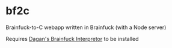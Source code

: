 # bf2c
Brainfuck-to-C webapp written in Brainfuck (with a Node server)  

Requires [Dagan's Brainfuck Interpretor](https://github.com/Property404/dbfi) to be installed
